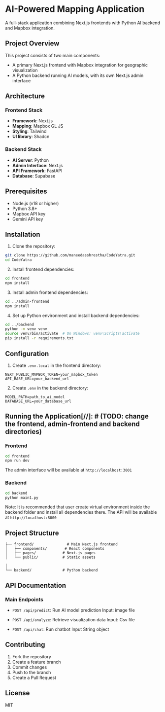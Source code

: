 # AI-Powered Mapping Application

A full-stack application combining Next.js frontends with Python AI backend and Mapbox integration.

## Project Overview

This project consists of two main components:
- A primary Next.js frontend with Mapbox integration for geographic visualization
- A Python backend running AI models, with its own Next.js admin interface

## Architecture

### Frontend Stack
- **Framework**: Next.js
- **Mapping**: Mapbox GL JS
- **Styling**: Tailwind
- **UI library**: Shadcn

### Backend Stack
- **AI Server**: Python
- **Admin Interface**: Next.js
- **API Framework**: FastAPI
- **Database**: Supabase

## Prerequisites

- Node.js (v18 or higher)
- Python 3.8+
- Mapbox API key
- Gemini API key

## Installation

1. Clone the repository:
```bash
git clone https://github.com/maneedasshrestha/CodeYatra.git  
cd CodeYatra
```

2. Install frontend dependencies:
```bash
cd frontend
npm install
```

3. Install admin frontend dependencies:
```bash
cd ../admin-frontend
npm install
```

4. Set up Python environment and install backend dependencies:
```bash
cd ../backend
python -m venv venv
source venv/bin/activate  # On Windows: venv\Scripts\activate
pip install -r requirements.txt
```

## Configuration

1. Create `.env.local` in the frontend directory:
```
NEXT_PUBLIC_MAPBOX_TOKEN=your_mapbox_token
API_BASE_URL=your_backend_url
```

2. Create `.env` in the backend directory:
```
MODEL_PATH=path_to_ai_model
DATABASE_URL=your_database_url
```

## Running the Application[//]: # (TODO: change the frontend, admin-frontend and backend directories)

### Frontend
```bash
cd frontend
npm run dev

```
The admin interface will be available at `http://localhost:3001`

### Backend
```bash
cd backend
python main1.py
```
Note: It is recommended that user create  virtual environment inside the backend folder and install all dependencies there.
The API will be available at `http://localhost:8000`

## Project Structure

```
├── frontend/               # Main Next.js frontend
│   ├── components/        # React components
│   ├── pages/            # Next.js pages
│   └── public/           # Static assets

│
└── backend/              # Python backend

```

## API Documentation

### Main Endpoints


- `POST /api/predict`: Run AI model prediction
  Input: image file

- `POST /api/analyze`: Retrieve visualization data
  Input: Csv file
- `POST /api/chat`: Run chatbot
  Input String object



## Contributing

1. Fork the repository
2. Create a feature branch
3. Commit changes
4. Push to the branch
5. Create a Pull Request

## License
MIT
